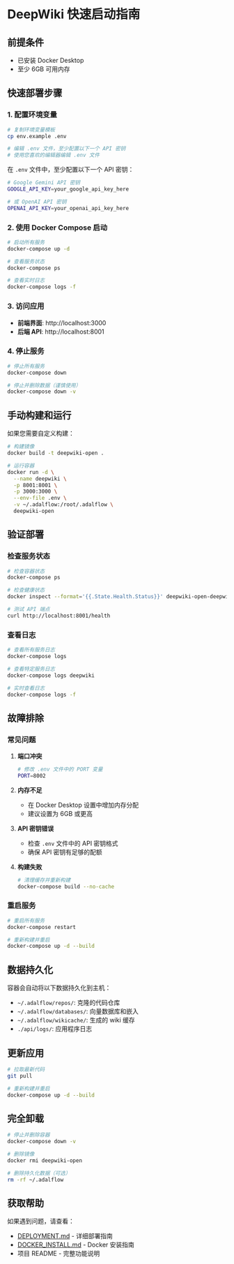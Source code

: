 # DeepWiki 快速启动指南

## 前提条件

- 已安装 Docker Desktop
- 至少 6GB 可用内存

## 快速部署步骤

### 1. 配置环境变量

```bash
# 复制环境变量模板
cp env.example .env

# 编辑 .env 文件，至少配置以下一个 API 密钥
# 使用您喜欢的编辑器编辑 .env 文件
```

在 `.env` 文件中，至少配置以下一个 API 密钥：

```bash
# Google Gemini API 密钥
GOOGLE_API_KEY=your_google_api_key_here

# 或 OpenAI API 密钥
OPENAI_API_KEY=your_openai_api_key_here
```

### 2. 使用 Docker Compose 启动

```bash
# 启动所有服务
docker-compose up -d

# 查看服务状态
docker-compose ps

# 查看实时日志
docker-compose logs -f
```

### 3. 访问应用

- **前端界面**: http://localhost:3000
- **后端 API**: http://localhost:8001

### 4. 停止服务

```bash
# 停止所有服务
docker-compose down

# 停止并删除数据（谨慎使用）
docker-compose down -v
```

## 手动构建和运行

如果您需要自定义构建：

```bash
# 构建镜像
docker build -t deepwiki-open .

# 运行容器
docker run -d \
  --name deepwiki \
  -p 8001:8001 \
  -p 3000:3000 \
  --env-file .env \
  -v ~/.adalflow:/root/.adalflow \
  deepwiki-open
```

## 验证部署

### 检查服务状态

```bash
# 检查容器状态
docker-compose ps

# 检查健康状态
docker inspect --format='{{.State.Health.Status}}' deepwiki-open-deepwiki-1

# 测试 API 端点
curl http://localhost:8001/health
```

### 查看日志

```bash
# 查看所有服务日志
docker-compose logs

# 查看特定服务日志
docker-compose logs deepwiki

# 实时查看日志
docker-compose logs -f
```

## 故障排除

### 常见问题

1. **端口冲突**
   ```bash
   # 修改 .env 文件中的 PORT 变量
   PORT=8002
   ```

2. **内存不足**
   - 在 Docker Desktop 设置中增加内存分配
   - 建议设置为 6GB 或更高

3. **API 密钥错误**
   - 检查 `.env` 文件中的 API 密钥格式
   - 确保 API 密钥有足够的配额

4. **构建失败**
   ```bash
   # 清理缓存并重新构建
   docker-compose build --no-cache
   ```

### 重启服务

```bash
# 重启所有服务
docker-compose restart

# 重新构建并重启
docker-compose up -d --build
```

## 数据持久化

容器会自动将以下数据持久化到主机：

- `~/.adalflow/repos/`: 克隆的代码仓库
- `~/.adalflow/databases/`: 向量数据库和嵌入
- `~/.adalflow/wikicache/`: 生成的 wiki 缓存
- `./api/logs/`: 应用程序日志

## 更新应用

```bash
# 拉取最新代码
git pull

# 重新构建并重启
docker-compose up -d --build
```

## 完全卸载

```bash
# 停止并删除容器
docker-compose down -v

# 删除镜像
docker rmi deepwiki-open

# 删除持久化数据（可选）
rm -rf ~/.adalflow
```

## 获取帮助

如果遇到问题，请查看：

- [DEPLOYMENT.md](./DEPLOYMENT.md) - 详细部署指南
- [DOCKER_INSTALL.md](./DOCKER_INSTALL.md) - Docker 安装指南
- 项目 README - 完整功能说明
